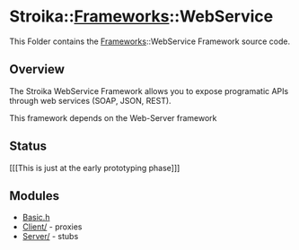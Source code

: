 # Stroika::[Frameworks](../ReadMe.md)::WebService

This Folder contains the [Frameworks](../ReadMe.md)::WebService Framework source code.

## Overview

The Stroika WebService Framework allows you to expose programatic APIs through web services (SOAP, JSON, REST).

This framework depends on the Web-Server framework

## Status

[[[This is just at the early prototyping phase]]]

## Modules

- [Basic.h](Basic.h)
- [Client/](Client/ReadMe.md) - proxies
- [Server/](Server/ReadMe.md) - stubs
